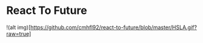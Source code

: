 # React To Future
!(alt img)[https://github.com/cmhfl92/react-to-future/blob/master/HSLA.gif?raw=true]
